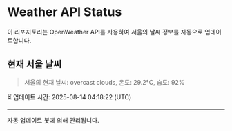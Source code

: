 
# Weather API Status

이 리포지토리는 OpenWeather API를 사용하여 서울의 날씨 정보를 자동으로 업데이트합니다.

## 현재 서울 날씨
> 서울의 현재 날씨: overcast clouds, 온도: 29.2°C, 습도: 92%

⏳ 업데이트 시간: 2025-08-14 04:18:22 (UTC)

---
자동 업데이트 봇에 의해 관리됩니다.
